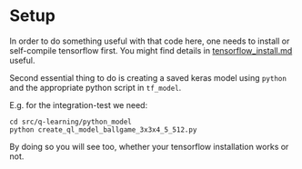 # Setup
In order to do something useful with that code here, one needs to install or self-compile tensorflow first.
You might find details in [tensorflow_install.md](doc/tensorflow_install.md) useful.

Second essential thing to do is creating a saved keras model using `python` and the appropriate python script in `tf_model`.

E.g. for the integration-test we need:
```
cd src/q-learning/python_model
python create_ql_model_ballgame_3x3x4_5_512.py
```
By doing so you will see too, whether your tensorflow installation works or not.

